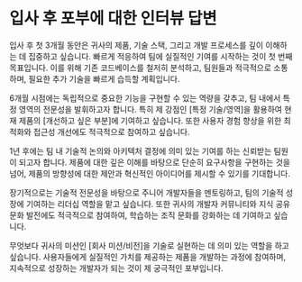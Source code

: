 # 입사 후 포부에 대한 인터뷰 답변

입사 후 첫 3개월 동안은 귀사의 제품, 기술 스택, 그리고 개발 프로세스를 깊이 이해하는 데 집중하고 싶습니다. 빠르게 적응하여 팀에 실질적인 기여를 시작하는 것이 첫 번째 목표입니다. 이를 위해 기존 코드베이스를 철저히 분석하고, 팀원들과 적극적으로 소통하며, 필요한 추가 기술을 빠르게 습득할 계획입니다.

6개월 시점에는 독립적으로 중요한 기능을 구현할 수 있는 역량을 갖추고, 팀 내에서 특정 영역의 전문성을 발휘하고자 합니다. 특히 제 강점인 [특정 기술/영역]을 활용하여 현재 제품의 [개선하고 싶은 부분]에 기여하고 싶습니다. 또한 사용자 경험 향상을 위한 최적화와 접근성 개선에도 적극적으로 참여하고 싶습니다.

1년 후에는 팀 내 기술적 논의와 아키텍처 결정에 의미 있는 기여를 하는 신뢰받는 팀원이 되고자 합니다. 제품에 대한 깊은 이해를 바탕으로 단순히 요구사항을 구현하는 것을 넘어, 제품의 방향성에 대한 제안과 혁신적인 아이디어를 제시할 수 있기를 기대합니다.

장기적으로는 기술적 전문성을 바탕으로 주니어 개발자들을 멘토링하고, 팀의 기술적 성장에 기여하는 리더십 역할을 맡고 싶습니다. 또한 귀사의 개발자 커뮤니티와 지식 공유 문화 발전에도 적극적으로 참여하여, 학습하는 조직 문화를 강화하는 데 기여하고 싶습니다.

무엇보다 귀사의 미션인 [회사 미션/비전]을 기술로 실현하는 데 의미 있는 역할을 하고 싶습니다. 사용자들에게 실질적인 가치를 제공하는 제품을 개발하는 과정에 참여하며, 지속적으로 성장하는 개발자가 되는 것이 제 궁극적인 포부입니다.